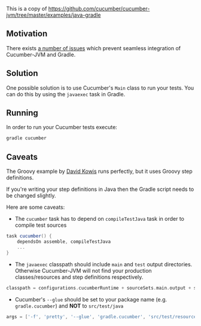 This is a copy of https://github.com/cucumber/cucumber-jvm/tree/master/examples/java-gradle

## Motivation

There exists [a number of issues](http://gradle.1045684.n5.nabble.com/Gradle-and-cucumber-jvm-tt5710562.html) which prevent seamless integration of Cucumber-JVM and Gradle.

## Solution

One possible solution is to use Cucumber's `Main` class to run your tests. You can do this by using the `javaexec` task in Gradle.

## Running

In order to run your Cucumber tests execute:

```sh
gradle cucumber
```

## Caveats

The Groovy example by [David Kowis](https://github.com/dkowis) runs perfectly, but it uses Groovy step definitions.

If you're writing your step definitions in Java then the Gradle script needs to be changed slightly.

Here are some caveats:

 * The `cucumber` task has to depend on `compileTestJava` task in order to compile test sources

 ```groovy
 task cucumber() {
     dependsOn assemble, compileTestJava
     ...
 }
 ```

 * The `javaexec` classpath should include `main` and `test` output directories.
 Otherwise Cucumber-JVM will not find your production classes/resources and step definitions respectively.

 ```groovy
 classpath = configurations.cucumberRuntime + sourceSets.main.output + sourceSets.test.output
 ```

 * Cucumber's `--glue` should be set to your package name (e.g. `gradle.cucumber`) and **NOT** to `src/test/java`

 ```groovy
 args = ['-f', 'pretty', '--glue', 'gradle.cucumber', 'src/test/resources']
 ```


